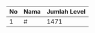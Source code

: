 | No | Nama            | Jumlah Level |
|----|-----------------|--------------|
| 1  | #    |    1471        |
